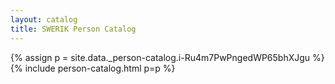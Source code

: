 ```yaml
---
layout: catalog
title: SWERIK Person Catalog
---
```

{% assign p = site.data._person-catalog.i-Ru4m7PwPngedWP65bhXJgu %}
{% include person-catalog.html p=p %}

